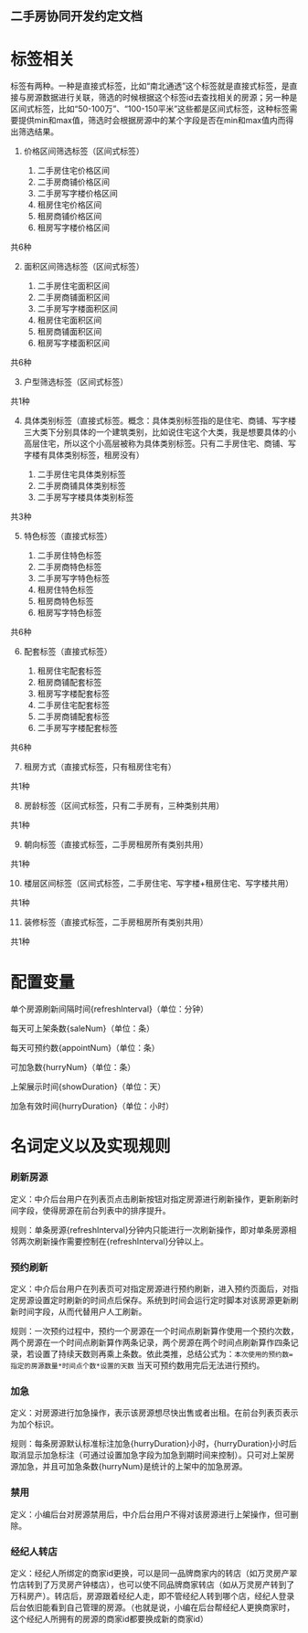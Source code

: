 二手房协同开发约定文档
---------------------------------------------

# 标签相关

标签有两种。一种是直接式标签，比如“南北通透”这个标签就是直接式标签，是直接与房源数据进行关联，筛选的时候根据这个标签id去查找相关的房源；另一种是区间式标签，比如“50-100万”、“100-150平米”这些都是区间式标签，这种标签需要提供min和max值，筛选时会根据房源中的某个字段是否在min和max值内而得出筛选结果。

1. 价格区间筛选标签（区间式标签）

    1. 二手房住宅价格区间
    2. 二手房商铺价格区间
    3. 二手房写字楼价格区间
    4. 租房住宅价格区间
    5. 租房商铺价格区间
    6. 租房写字楼价格区间

共6种

2. 面积区间筛选标签（区间式标签）

    1. 二手房住宅面积区间
    2. 二手房商铺面积区间
    3. 二手房写字楼面积区间
    4. 租房住宅面积区间
    5. 租房商铺面积区间
    6. 租房写字楼面积区间

共6种

3. 户型筛选标签（区间式标签）

共1种

4. 具体类别标签（直接式标签。概念：具体类别标签指的是住宅、商铺、写字楼三大类下分别具体的一个建筑类别，比如说住宅这个大类，我是想要具体的小高层住宅，所以这个小高层被称为具体类别标签。只有二手房住宅、商铺、写字楼有具体类别标签，租房没有）

    1. 二手房住宅具体类别标签
    2. 二手房商铺具体类别标签
    3. 二手房写字楼具体类别标签

共3种

5. 特色标签（直接式标签）

    1. 二手房住特色标签
    2. 二手房商特色标签
    3. 二手房写字特色标签
    4. 租房住特色标签
    5. 租房商特色标签
    6. 租房写字特色标签

共6种

6. 配套标签（直接式标签）

    1. 租房住宅配套标签
    2. 租房商铺配套标签
    3. 租房写字楼配套标签
    4. 二手房住宅配套标签
    5. 二手房商铺配套标签
    6. 二手房写字楼配套标签

共6种

7. 租房方式（直接式标签，只有租房住宅有）

共1种

8. 房龄标签（区间式标签，只有二手房有，三种类别共用）

共1种

9. 朝向标签（直接式标签，二手房租房所有类别共用）

共1种

10. 楼层区间标签（区间式标签，二手房住宅、写字楼+租房住宅、写字楼共用）

共1种

11. 装修标签（直接式标签，二手房租房所有类别共用）

共1种

# 配置变量

单个房源刷新间隔时间{refreshInterval}（单位：分钟）

每天可上架条数{saleNum}（单位：条）

每天可预约数{appointNum}（单位：条）

可加急数{hurryNum}（单位：条）

上架展示时间{showDuration}（单位：天）

加急有效时间{hurryDuration}（单位：小时）

# 名词定义以及实现规则

### 刷新房源

定义：中介后台用户在列表页点击刷新按钮对指定房源进行刷新操作，更新刷新时间字段，使得房源在前台列表中的排序提升。

规则：单条房源{refreshInterval}分钟内只能进行一次刷新操作，即对单条房源相邻两次刷新操作需要控制在{refreshInterval}分钟以上。

### 预约刷新

定义：中介后台用户在列表页可对指定房源进行预约刷新，进入预约页面后，对指定房源设置定时刷新的时间点后保存。系统到时间会运行定时脚本对该房源更新刷新时间字段，从而代替用户人工刷新。

规则：一次预约过程中，预约一个房源在一个时间点刷新算作使用一个预约次数，两个房源在一个时间点刷新算作两条记录，两个房源在两个时间点刷新算作四条记录，若设置了持续天数则再乘上条数。依此类推，总结公式为：`本次使用的预约数=指定的房源数量*时间点个数*设置的天数`
当天可预约数用完后无法进行预约。

### 加急

定义：对房源进行加急操作，表示该房源想尽快出售或者出租。在前台列表页表示为加个标识。

规则：每条房源默认标准标注加急{hurryDuration}小时，{hurryDuration}小时后取消显示加急标注（可通过设置加急字段为加急到期时间来控制）。只可对上架房源加急，并且可加急条数{hurryNum}是统计的上架中的加急房源。


### 禁用

定义：小编后台对房源禁用后，中介后台用户不得对该房源进行上架操作，但可删除。

### 经纪人转店

定义：经纪人所绑定的商家id更换，可以是同一品牌商家内的转店（如万灵房产翠竹店转到了万灵房产钟楼店），也可以使不同品牌商家转店（如从万灵房产转到了万科房产）。转店后，房源跟着经纪人走，即不管经纪人转到哪个店，经纪人登录后台依旧能看到自己管理的房源。（也就是说，小编在后台帮经纪人更换商家时，这个经纪人所拥有的房源的商家id都要换成新的商家id）
